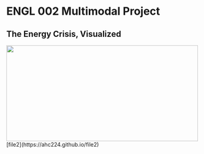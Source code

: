 
# ENGL 002 Multimodal Project
## The Energy Crisis, Visualized


<img src="https://www.applesfromny.com/wp-content/uploads/2020/05/Jonagold_NYAS-Apples2.png" width="500" height="250">
[file2](https://ahc224.github.io/file2)




